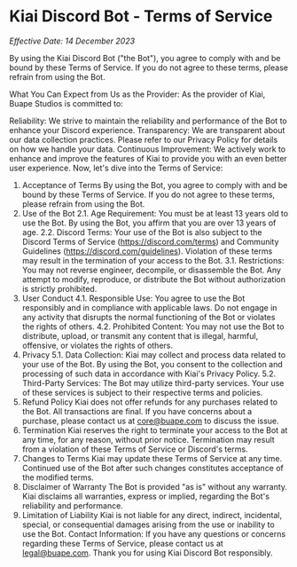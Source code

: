 # Kiai Discord Bot - Terms of Service
*Effective Date: 14 December 2023*

By using the Kiai Discord Bot ("the Bot"), you agree to comply with and be bound by these Terms of Service. If you do not agree to these terms, please refrain from using the Bot.

What You Can Expect from Us as the Provider:
As the provider of Kiai, Buape Studios is committed to:

Reliability: We strive to maintain the reliability and performance of the Bot to enhance your Discord experience.
Transparency: We are transparent about our data collection practices. Please refer to our Privacy Policy for details on how we handle your data.
Continuous Improvement: We actively work to enhance and improve the features of Kiai to provide you with an even better user experience.
Now, let's dive into the Terms of Service:

1. Acceptance of Terms
By using the Bot, you agree to comply with and be bound by these Terms of Service. If you do not agree to these terms, please refrain from using the Bot.
2. Use of the Bot
2.1. Age Requirement: You must be at least 13 years old to use the Bot. By using the Bot, you affirm that you are over 13 years of age.
2.2. Discord Terms: Your use of the Bot is also subject to the Discord Terms of Service (https://discord.com/terms) and Community Guidelines (https://discord.com/guidelines). Violation of these terms may result in the termination of your access to the Bot.
3.1. Restrictions: You may not reverse engineer, decompile, or disassemble the Bot. Any attempt to modify, reproduce, or distribute the Bot without authorization is strictly prohibited.
4. User Conduct
4.1. Responsible Use: You agree to use the Bot responsibly and in compliance with applicable laws. Do not engage in any activity that disrupts the normal functioning of the Bot or violates the rights of others.
4.2. Prohibited Content: You may not use the Bot to distribute, upload, or transmit any content that is illegal, harmful, offensive, or violates the rights of others.
5. Privacy
5.1. Data Collection: Kiai may collect and process data related to your use of the Bot. By using the Bot, you consent to the collection and processing of such data in accordance with Kiai's Privacy Policy.
5.2. Third-Party Services: The Bot may utilize third-party services. Your use of these services is subject to their respective terms and policies.
6. Refund Policy
Kiai does not offer refunds for any purchases related to the Bot. All transactions are final. If you have concerns about a purchase, please contact us at core@buape.com to discuss the issue.
7. Termination
Kiai reserves the right to terminate your access to the Bot at any time, for any reason, without prior notice. Termination may result from a violation of these Terms of Service or Discord's terms.
8. Changes to Terms
Kiai may update these Terms of Service at any time. Continued use of the Bot after such changes constitutes acceptance of the modified terms.
9. Disclaimer of Warranty
The Bot is provided "as is" without any warranty. Kiai disclaims all warranties, express or implied, regarding the Bot's reliability and performance.
10. Limitation of Liability
Kiai is not liable for any direct, indirect, incidental, special, or consequential damages arising from the use or inability to use the Bot.
Contact Information:
If you have any questions or concerns regarding these Terms of Service, please contact us at legal@buape.com.
Thank you for using Kiai Discord Bot responsibly.
